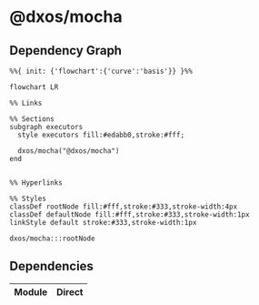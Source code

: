 # @dxos/mocha



## Dependency Graph

```mermaid
%%{ init: {'flowchart':{'curve':'basis'}} }%%

flowchart LR

%% Links

%% Sections
subgraph executors
  style executors fill:#edabb0,stroke:#fff;

  dxos/mocha("@dxos/mocha")
end


%% Hyperlinks

%% Styles
classDef rootNode fill:#fff,stroke:#333,stroke-width:4px
classDef defaultNode fill:#fff,stroke:#333,stroke-width:1px
linkStyle default stroke:#333,stroke-width:1px

dxos/mocha:::rootNode

```

## Dependencies

| Module | Direct |
|---|---|
